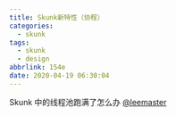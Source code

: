 ```yaml
---
title: Skunk新特性（协程）
categories:
  - skunk
tags:
  - skunk
  - design
abbrlink: 154e
date: 2020-04-19 06:30:04
---
```


Skunk 中的线程池跑满了怎么办 [@leemaster](https://www.github.com/leemaster)

<!--more-->